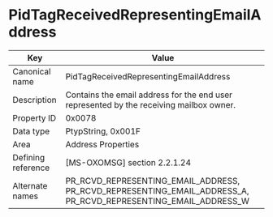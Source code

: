# PidTagReceivedRepresentingEmailAddress

| Key | Value |
|---|---|
| Canonical name | PidTagReceivedRepresentingEmailAddress |
| Description | Contains the email address for the end user represented by the receiving mailbox owner. |
| Property ID | 0x0078 |
| Data type | PtypString, 0x001F |
| Area | Address Properties |
| Defining reference | [MS-OXOMSG] section 2.2.1.24 |
| Alternate names | PR_RCVD_REPRESENTING_EMAIL_ADDRESS, PR_RCVD_REPRESENTING_EMAIL_ADDRESS_A, PR_RCVD_REPRESENTING_EMAIL_ADDRESS_W |
